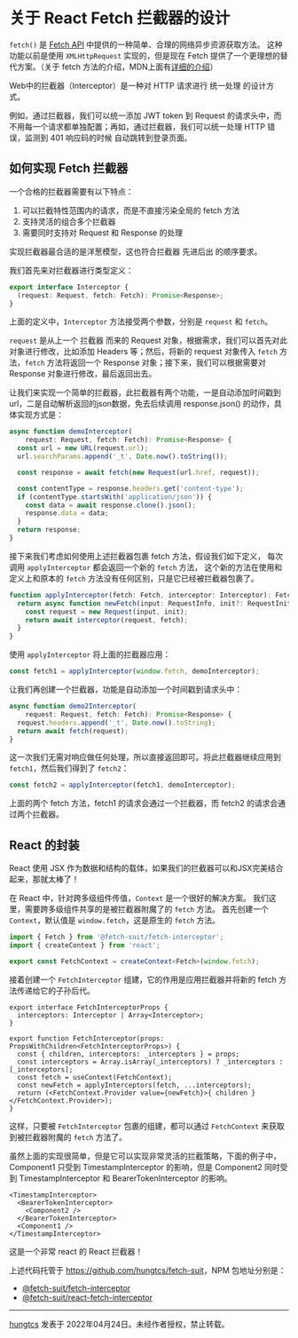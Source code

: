 # 关于 React Fetch 拦截器的设计

`fetch()` 是 [Fetch API] 中提供的一种简单、合理的网络异步资源获取方法。
这种功能以前是使用 `XMLHttpRequest` 实现的，但是现在 Fetch 提供了一个更理想的替代方案。（关于 fetch 方法的介绍，MDN上面有[详细的介绍][Fetch API]）

Web中的拦截器（Interceptor）是一种对 HTTP 请求进行 统一处理 的设计方式。

例如，通过拦截器，我们可以统一添加 JWT token 到 Request 的请求头中，而不用每一个请求都单独配置；再如，通过拦截器，我们可以统一处理 HTTP 错误，监测到 401 响应码的时候 自动跳转到登录页面。

## 如何实现 Fetch 拦截器

一个合格的拦截器需要有以下特点：

1. 可以拦截特性范围内的请求，而是不直接污染全局的 fetch 方法
2. 支持灵活的组合多个拦截器
3. 需要同时支持对 Request 和 Response 的处理

实现拦截器最合适的是洋葱模型，这也符合拦截器 先进后出 的顺序要求。

我们首先来对拦截器进行类型定义：

```ts
export interface Interceptor {
  (request: Request, fetch: Fetch): Promise<Response>;
}
```

上面的定义中，`Interceptor` 方法接受两个参数，分别是 `request`  和 `fetch`。

`request` 是从上一个 拦截器 而来的 Request 对象，根据需求，我们可以首先对此对象进行修改，比如添加 Headers 等；然后，将新的 request 对象传入 `fetch` 方法，`fetch` 方法将返回一个 Response 对象；接下来，我们可以根据需要对 Response 对象进行修改，最后返回出去。

让我们来实现一个简单的拦截器，此拦截器有两个功能，一是自动添加时间戳到url，二是自动解析返回的json数据，免去后续调用 response.json() 的动作，具体实现方式是：

```ts
async function demoInterceptor(
    request: Request, fetch: Fetch): Promise<Response> {
  const url = new URL(request.url);
  url.searchParams.append('_t', Date.now().toString());

  const response = await fetch(new Request(url.href, request));

  const contentType = response.headers.get('content-type');
  if (contentType.startsWith('application/json')) {
    const data = await response.clone().json();
    response.data = data;
  }
  return response;
}
```

接下来我们考虑如何使用上述拦截器包裹 fetch 方法，假设我们如下定义，
每次调用 `applyInterceptor` 都会返回一个新的 `fetch` 方法，
这个新的方法在使用和定义上和原本的 `fetch` 方法没有任何区别，只是它已经被拦截器包裹了。

```ts
function applyInterceptor(fetch: Fetch, interceptor: Interceptor): Fetch {
  return async function newFetch(input: RequestInfo, init?: RequestInit) {
    const request = new Request(input, init);
    return await interceptor(request, fetch);
  }
}
```

使用 `applyInterceptor` 将上面的拦截器应用：

```ts
const fetch1 = applyInterceptor(window.fetch, demoInterceptor);
```

让我们再创建一个拦截器，功能是自动添加一个时间戳到请求头中：

```ts
async function demo2Interceptor(
    request: Request, fetch: Fetch): Promise<Response> {
  request.headers.append('_t', Date.now().toString);
  return await fetch(request);
}
```

这一次我们无需对响应做任何处理，所以直接返回即可。将此拦截器继续应用到 `fetch1`，然后我们得到了 `fetch2`：

```ts
const fetch2 = applyInterceptor(fetch1, demoInterceptor);
```

上面的两个 fetch 方法，fetch1 的请求会通过一个拦截器，而 fetch2 的请求会通过两个拦截器。

## React 的封装

React 使用 JSX 作为数据和结构的载体，如果我们的拦截器可以和JSX完美结合起来，那就太棒了！

在 React 中，针对跨多级组件传值，`Context` 是一个很好的解决方案。
我们这里，需要跨多级组件共享的是被拦截器附魔了的 `fetch` 方法。
首先创建一个 `Context`，默认值是 `window.fetch`，这是原生的 `fetch` 方法。

```ts
import { Fetch } from '@fetch-suit/fetch-interceptor';
import { createContext } from 'react';

export const FetchContext = createContext<Fetch>(window.fetch);
```

接着创建一个 `FetchInterceptor` 组建，它的作用是应用拦截器并将新的 fetch 方法传递给它的子孙后代。

```tsx
export interface FetchInterceptorProps {
  interceptors: Interceptor | Array<Interceptor>;
}

export function FetchInterceptor(props: PropsWithChildren<FetchInterceptorProps>) {
  const { children, interceptors: _interceptors } = props;
  const interceptors = Array.isArray(_interceptors) ? _interceptors : [_interceptors];
  const fetch = useContext(FetchContext);
  const newFetch = applyInterceptors(fetch, ...interceptors);
  return (<FetchContext.Provider value={newFetch}>{ children }</FetchContext.Provider>);
}
```

这样，只要被 `FetchInterceptor` 包裹的组建，都可以通过 `FetchContext` 来获取到被拦截器附魔的 `fetch` 方法了。

虽然上面的实现很简单，但是它可以实现非常灵活的拦截策略，下面的例子中，
Component1 只受到 TimestampInterceptor 的影响，但是 Component2 同时受到 TimestampInterceptor 和 BearerTokenInterceptor 的影响。

```tsx
<TimestampInterceptor>
  <BearerTokenInterceptor>
    <Component2 />
  </BearerTokenInterceptor>
  <Component1 />
</TimestampInterceptor>
```

这是一个非常 react 的 React 拦截器！

上述代码托管于 <https://github.com/hungtcs/fetch-suit>，NPM 包地址分别是：

- [@fetch-suit/fetch-interceptor](https://www.npmjs.com/package/@fetch-suit/fetch-interceptor)
- [@fetch-suit/react-fetch-interceptor](https://www.npmjs.com/package/@fetch-suit/react-fetch-interceptor)

[Fetch API]: https://developer.mozilla.org/zh-CN/docs/Web/API/Fetch_API

---

[hungtcs](https://github.com/hungtcs) 发表于 2022年04月24日。未经作者授权，禁止转载。
